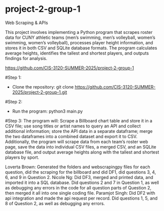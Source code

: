 # project-2-group-1
Web Scraping &amp; APIs
<!-- purpose of the program --> This project involves implementing a Python program that scrapes roster data for CUNY athletic teams (men’s swimming, men’s volleyball, women’s swimming, women’s volleyball), processes player height information, and stores it in both CSV and SQLite database formats. The program calculates average heights, identifies the tallest and shortest players, and outputs findings for analysis. 

https://github.com/CIS-3120-SUMMER-2025/project-2-group-1

<!-- how to run the program --> 

#Step 1: 
- Clone the repository:
  git clone https://github.com/CIS-3120-SUMMER-2025/project-2-group-1.git

#Step 2: 
- Run the program: 
  python3 main.py

#Step 3:
The program will: Scrape a Billboard chart table and store it in a CSV file; use song titles or artist names to query an API and collect additional information; store the API data in a separate dataframe; merge the two dataframes into a combined dataset and export it to CSV. Additionally, the program will scrape data from each team’s roster web page, save the data into individual CSV files, a merged CSV, and an SQLite database file, and output average heights along with the tallest and shortest players by sport.

<!-- each member's contributions -->
Loverta Brown: Generated the folders and webscrapingpy files for each question, did the scraping for the billboard and did DF1, did questions 3, 4, 6, and 9 in Question 2.
Nicole Ng: Did DF3, merged and printed data, and imported it into a SQL database. Did questions 2 and 7 in Question 1, as well as debugging any errors in the code for all question parts of Question 2, then merged it all into one single coding file.
Paramjot Singh: Did DF2 with api integration and made the api request per record. Did questions 1, 5, and 8 of Question 2, as well as debugging any errors.

